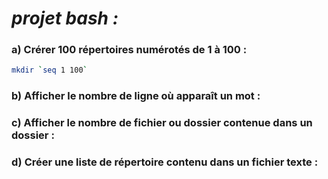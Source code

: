 # *projet bash :*

### a) Crérer 100 répertoires numérotés de 1 à 100 :

```sh
mkdir `seq 1 100`
```

### b) Afficher le nombre de ligne où apparaît un mot :

### c) Afficher le nombre de fichier ou dossier contenue dans un dossier :

### d) Créer une liste de répertoire contenu dans un fichier texte :
